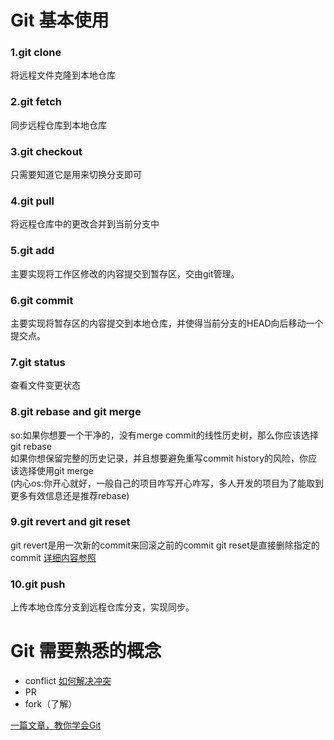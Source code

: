 # Git 基本使用
### 1.git clone 
将远程文件克隆到本地仓库
### 2.git fetch
同步远程仓库到本地仓库
### 3.git checkout
只需要知道它是用来切换分支即可
### 4.git pull
将远程仓库中的更改合并到当前分支中
### 5.git add
主要实现将工作区修改的内容提交到暂存区，交由git管理。
### 6.git commit
主要实现将暂存区的内容提交到本地仓库，并使得当前分支的HEAD向后移动一个提交点。
### 7.git status
查看文件变更状态
### 8.git rebase and git merge 

so:如果你想要一个干净的，没有merge commit的线性历史树，那么你应该选择git rebase</br>
   如果你想保留完整的历史记录，并且想要避免重写commit history的风险，你应该选择使用git merge</br>
(内心os:你开心就好，一般自己的项目咋写开心咋写，多人开发的项目为了能取到更多有效信息还是推荐rebase)</br>
### 9.git revert and git reset
git revert是用一次新的commit来回滚之前的commit
git reset是直接删除指定的commit
[详细内容参照](http://yijiebuyi.com/blog/8f985d539566d0bf3b804df6be4e0c90.html "git reset revert")
### 10.git push
上传本地仓库分支到远程仓库分支，实现同步。
# Git 需要熟悉的概念
- conflict
[如何解决冲突](https://gitbook.tw/chapters/branch/fix-conflict.html "解决冲突")
- PR
- fork（了解）

[一篇文章，教你学会Git](https://www.jianshu.com/p/9685a56bdf7a "git基本使用")

